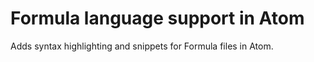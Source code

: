 # Formula language support in Atom

Adds syntax highlighting and snippets for Formula files in Atom.
